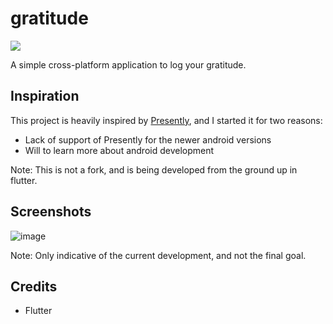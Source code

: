 # gratitude

![](https://img.shields.io/badge/Framework-Flutter-pink)

A simple cross-platform application to log your gratitude.

## Inspiration
This project is heavily inspired by [Presently](https://github.com/alisonthemonster/Presently), and I started it for two reasons:

- Lack of support of Presently for the newer android versions
- Will to learn more about android development

Note: This is not a fork, and is being developed from the ground up in flutter.

## Screenshots
![image](https://github.com/user-attachments/assets/2cba7855-ce2f-4577-b41a-0fd42285be77)

Note: Only indicative of the current development, and not the final goal.
## Credits
- Flutter
